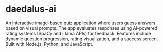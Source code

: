 # daedalus-ai
An interactive image-based quiz application where users guess answers based on visual prompts. The app evaluates responses using AI-powered rating systems (SpaCy and Llama APIs) for feedback. Features include dynamic question progression, rating visualization, and a success screen. Built with Node.js, Python, and JavaScript.
